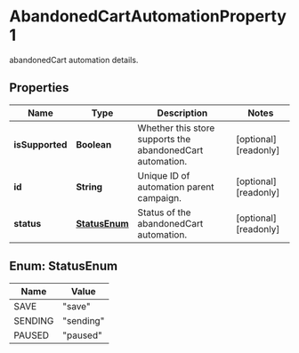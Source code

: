 

# AbandonedCartAutomationProperty1

abandonedCart automation details.

## Properties

| Name | Type | Description | Notes |
|------------ | ------------- | ------------- | -------------|
|**isSupported** | **Boolean** | Whether this store supports the abandonedCart automation. |  [optional] [readonly] |
|**id** | **String** | Unique ID of automation parent campaign. |  [optional] [readonly] |
|**status** | [**StatusEnum**](#StatusEnum) | Status of the abandonedCart automation. |  [optional] [readonly] |



## Enum: StatusEnum

| Name | Value |
|---- | -----|
| SAVE | &quot;save&quot; |
| SENDING | &quot;sending&quot; |
| PAUSED | &quot;paused&quot; |




